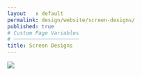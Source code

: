 ```yaml
---
layout   : default
permalink: design/website/screen-designs/
published: true
# Custom Page Variables
# ─────────────────────
title: Screen Designs
---
```


<img class="img-large" src="../../../img/visualdesign.png">